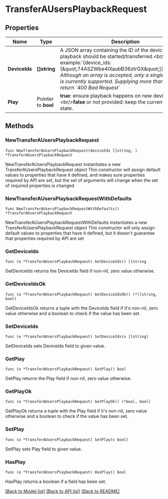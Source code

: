 # TransferAUsersPlaybackRequest

## Properties

Name | Type | Description | Notes
------------ | ------------- | ------------- | -------------
**DeviceIds** | **[]string** | A JSON array containing the ID of the device on which playback should be started/transferred.&lt;br/&gt;For example:&#x60;{device_ids:[\&quot;74ASZWbe4lXaubB36ztrGX\&quot;]}&#x60;&lt;br/&gt;_**Note**: Although an array is accepted, only a single device_id is currently supported. Supplying more than one will return &#x60;400 Bad Request&#x60;_  | 
**Play** | Pointer to **bool** | **true**: ensure playback happens on new device.&lt;br/&gt;**false** or not provided: keep the current playback state.  | [optional] 

## Methods

### NewTransferAUsersPlaybackRequest

`func NewTransferAUsersPlaybackRequest(deviceIds []string, ) *TransferAUsersPlaybackRequest`

NewTransferAUsersPlaybackRequest instantiates a new TransferAUsersPlaybackRequest object
This constructor will assign default values to properties that have it defined,
and makes sure properties required by API are set, but the set of arguments
will change when the set of required properties is changed

### NewTransferAUsersPlaybackRequestWithDefaults

`func NewTransferAUsersPlaybackRequestWithDefaults() *TransferAUsersPlaybackRequest`

NewTransferAUsersPlaybackRequestWithDefaults instantiates a new TransferAUsersPlaybackRequest object
This constructor will only assign default values to properties that have it defined,
but it doesn't guarantee that properties required by API are set

### GetDeviceIds

`func (o *TransferAUsersPlaybackRequest) GetDeviceIds() []string`

GetDeviceIds returns the DeviceIds field if non-nil, zero value otherwise.

### GetDeviceIdsOk

`func (o *TransferAUsersPlaybackRequest) GetDeviceIdsOk() (*[]string, bool)`

GetDeviceIdsOk returns a tuple with the DeviceIds field if it's non-nil, zero value otherwise
and a boolean to check if the value has been set.

### SetDeviceIds

`func (o *TransferAUsersPlaybackRequest) SetDeviceIds(v []string)`

SetDeviceIds sets DeviceIds field to given value.


### GetPlay

`func (o *TransferAUsersPlaybackRequest) GetPlay() bool`

GetPlay returns the Play field if non-nil, zero value otherwise.

### GetPlayOk

`func (o *TransferAUsersPlaybackRequest) GetPlayOk() (*bool, bool)`

GetPlayOk returns a tuple with the Play field if it's non-nil, zero value otherwise
and a boolean to check if the value has been set.

### SetPlay

`func (o *TransferAUsersPlaybackRequest) SetPlay(v bool)`

SetPlay sets Play field to given value.

### HasPlay

`func (o *TransferAUsersPlaybackRequest) HasPlay() bool`

HasPlay returns a boolean if a field has been set.


[[Back to Model list]](../README.md#documentation-for-models) [[Back to API list]](../README.md#documentation-for-api-endpoints) [[Back to README]](../README.md)


